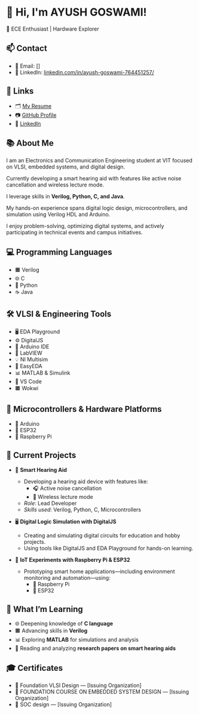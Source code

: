 # 👋 Hi, I'm AYUSH GOSWAMI!

📶 ECE Enthusiast | Hardware Explorer

## 📫 Contact

- 📧 Email: []
- 🏫 LinkedIn: [linkedin.com/in/ayush-goswami-764451257/](https://www.linkedin.com/in/ayush-goswami-764451257/)


## 🔗 Links

- 🗂️ [My Resume](https://drive.google.com/file/d/16gpWMACmiDEV7xFcnjOIZOy9JzncR_e3/view?usp=sharing)
- 📷 [GitHub Profile](https://github.com/Ayush847)
- 🏫 [LinkedIn](https://www.linkedin.com/in/ayush-goswami-764451257/)

## 📚 About Me

I am an Electronics and Communication Engineering student at VIT focused on VLSI, embedded systems, and digital design.

Currently developing a smart hearing aid with features like active noise cancellation and wireless lecture mode.

I leverage skills in **Verilog, Python, C, and Java**.

My hands-on experience spans digital logic design, microcontrollers, and simulation using Verilog HDL and Arduino.

I enjoy problem-solving, optimizing digital systems, and actively participating in technical events and campus initiatives.

## 💻 Programming Languages

- 🟧 Verilog  
- 🌐 C  
- 🐍 Python  
- ☕ Java

## 🛠️ VLSI & Engineering Tools

- 🖥️ EDA Playground
- ⚙️ DigitalJS
- 🔴 Arduino IDE
- 🔵 LabVIEW
- 💡 NI Multisim
- 🌟 EasyEDA
- 📊 MATLAB & Simulink
- 📝 VS Code
- 🟧 Wokwi

## 🔌 Microcontrollers & Hardware Platforms

- 🔴 Arduino
- 📶 ESP32
- 🍓 Raspberry Pi

## 🚧 Current Projects

- 🤖 **Smart Hearing Aid**
  - Developing a hearing aid device with features like:
    - 🎧 Active noise cancellation
    - 📡 Wireless lecture mode
  - *Role*: Lead Developer
  - *Skills used*: Verilog, Python, C, Microcontrollers

- 🖥️ **Digital Logic Simulation with DigitalJS**
  - Creating and simulating digital circuits for education and hobby projects.
  - Using tools like DigitalJS and EDA Playground for hands-on learning.

- 🍓 **IoT Experiments with Raspberry Pi & ESP32**
  - Prototyping smart home applications—including environment monitoring and automation—using:
    - 🍓 Raspberry Pi
    - 📶 ESP32

## 📖 What I’m Learning

- 🌐 Deepening knowledge of **C language**
- 🟧 Advancing skills in **Verilog**
- 📊 Exploring **MATLAB** for simulations and analysis
- 📄 Reading and analyzing **research papers on smart hearing aids**

## 🎓 Certificates

- 📜 Foundation VLSI Design — [Issuing Organization]
- 📜 FOUNDATION COURSE ON EMBEDDED SYSTEM DESIGN — [Issuing Organization]
- 📜 SOC design — [Issuing Organization]
